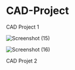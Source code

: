 # CAD-Project

CAD Project 1

![Screenshot (15)](https://user-images.githubusercontent.com/66547099/173888881-965a0763-dd09-4457-bdd2-43688a8883cb.png)

![Screenshot (16)](https://user-images.githubusercontent.com/66547099/173889117-90b12114-27d8-43c8-a996-392ca1ed4adf.png)


CAD Projet 2
